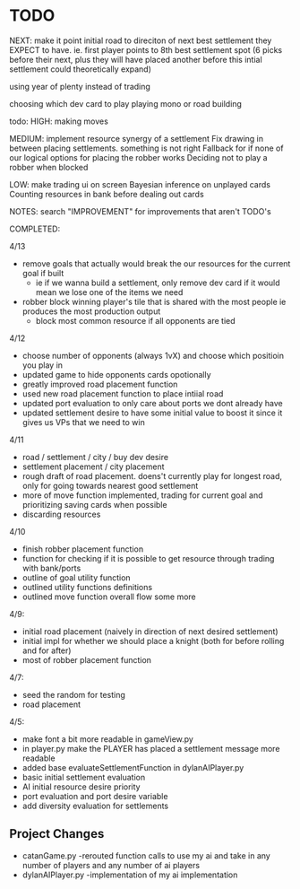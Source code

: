 # TODO
NEXT:
make it point initial road to direciton of next best settlement they EXPECT to have. ie. first player points to 8th best settlement spot (6 picks before their next, plus they will have placed another before this intial settlement could theoretically expand)

using year of plenty instead of trading

choosing which dev card to play
playing mono or road building




todo:
HIGH:
making moves

MEDIUM: 
implement resource synergy of a settlement
Fix drawing in between placing settlements. something is not right
Fallback for if none of our logical options for placing the robber works
Deciding not to play a robber when blocked

LOW:
make trading ui on screen
Bayesian inference on unplayed cards
Counting resources in bank before dealing out cards

NOTES:
search "IMPROVEMENT" for improvements that aren't TODO's


COMPLETED:

4/13
- remove goals that actually would break the our resources for the current goal if built
    - ie if we wanna build a settlement, only remove dev card if it would mean we lose one of the items we need
- robber block winning player's tile that is shared with the most people ie produces the most production output 
    - block most common resource if all opponents are tied

4/12
- choose number of opponents (always 1vX) and choose which positioin you play in
- updated game to hide opponents cards opotionally
- greatly improved road placement function
- used new road placement function to place intiial road
- updated port evaluation to only care about ports we dont already have
- updated settlement desire to have some initial value to boost it since it gives us VPs that we need to win


4/11
- road / settlement / city / buy dev desire
- settlement placement / city placement
- rough draft of road placement. doens't currently play for longest road, only for going towards nearest good settlement
- more of move function implemented, trading for current goal and prioritizing saving cards when possible
- discarding resources

4/10
- finish robber placement function
- function for checking if it is possible to get resource through trading with bank/ports
- outline of goal utility function
- outlined utility functions definitions
- outlined move function overall flow some more


4/9:
- initial road placement (naively in direction of next desired settlement)
- initial impl for whether we should place a knight (both for before rolling and for after)
- most of robber placement function

4/7:
- seed the random for testing
- road placement


4/5:
- make font a bit more readable in gameView.py
- in player.py make the PLAYER has placed a settlement message more readable
- added base evaluateSettlementFunction in dylanAIPlayer.py
- basic initial settlement evaluation
- AI initial resource desire priority
- port evaluation and port desire variable
- add diversity evaluation for settlements





## Project Changes
- catanGame.py -rerouted function calls to use my ai and take in any number of players and any number of ai players
- dylanAIPlayer.py -implementation of my ai implementation


## 